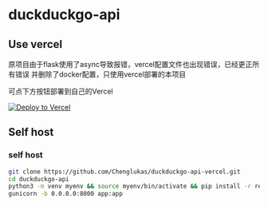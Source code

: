# duckduckgo-api

## Use vercel

原项目由于flask使用了async导致报错，vercel配置文件也出现错误，已经更正所有错误
并删除了docker配置，只使用vercel部署的本项目

可点下方按钮部署到自己的Vercel

[![Deploy to Vercel](https://vercel.com/button)](https://vercel.com/import/project?template=https://github.com/Chenglukas/duckduckgo-api-vercel)


## Self host

### self host
```bash
git clone https://github.com/Chenglukas/duckduckgo-api-vercel.git
cd duckduckgo-api
python3 -m venv myenv && source myenv/bin/activate && pip install -r requirements.txt
gunicorn -b 0.0.0.0:8000 app:app
```
